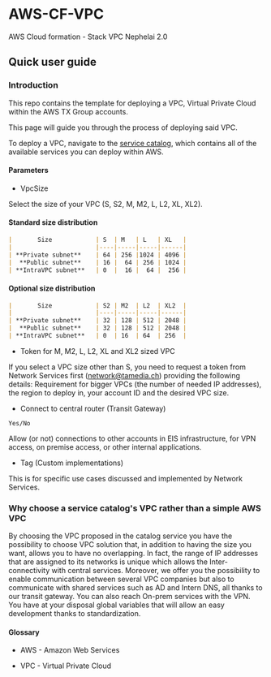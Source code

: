
# AWS-CF-VPC

AWS Cloud formation - Stack VPC Nephelai 2.0

  

## Quick user guide

  

### Introduction

  

This repo contains the template for deploying a VPC, Virtual Private Cloud within the AWS TX Group accounts.

  

This page will guide you through the process of deploying said VPC.

  

To deploy a VPC, navigate to the <a  href="./serviceCatalog.md">service catalog</a>, which contains all of the available services you can deploy within AWS.

  

#### Parameters

  

- VpcSize

Select the size of your VPC (S, S2, M, M2, L, L2, XL, XL2).

  

#### Standard size distribution

 ```markdown
|       Size            | S  | M   | L   | XL   |
|                       |----|-----|-----|------|
| **Private subnet**    | 64 | 256 |1024 | 4096 |
|  **Public subnet**    | 16 |  64 | 256 | 1024 |
| **IntraVPC subnet**   | 0  |  16 |  64 |  256 |
 ```
  

#### Optional size distribution
  ```markdown
|       Size            | S2 | M2  | L2  | XL2  |
|                       |----|-----|-----|------|
| **Private subnet**    | 32 | 128 | 512 | 2048 |
|  **Public subnet**    | 32 | 128 | 512 | 2048 |
| **IntraVPC subnet**   | 0  | 16  | 64  | 256  |
```

- Token for M, M2, L, L2, XL and XL2 sized VPC

  

If you select a VPC size other than S, you need to request a token from Network Services first (network@tamedia.ch) providing the following details: Requirement for bigger VPCs (the number of needed IP addresses), the region to deploy in, your account ID and the desired VPC size.

  

-  Connect to central router (Transit Gateway)

`Yes/No`

  

Allow (or not) connections to other accounts in EIS infrastructure, for VPN access, on premise access, or other internal applications.


  

- Tag (Custom implementations)

This is for specific use cases discussed and implemented by Network Services.

  
### Why choose a service catalog's VPC rather than a simple AWS VPC

By choosing the VPC proposed in the catalog service you have the possibility to choose VPC solution that, in addition to having the size you want, allows you to have no overlapping. In fact, the range of IP addresses that are assigned to its networks is unique which allows the Inter-connectivity with central services. Moreover, we offer you the possibility to enable communication between several VPC companies but also to communicate with shared services such as AD and Intern DNS, all thanks to our transit gateway.  You can also reach On-prem services with the VPN. You have at your disposal global variables that will allow an easy development thanks to standardization.

#### Glossary

- AWS - Amazon Web Services

- VPC - Virtual Private Cloud
